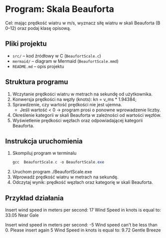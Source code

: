 # Program: Skala Beauforta

Cel: mając prędkość wiatru w m/s, wyznacz siłę wiatru w skali Beauforta (B 0–12) oraz 
podaj klasę opisową. 

## Pliki projektu
- `src/` – kod źródłowy w C (`BeaufortScale.c`)
- `mermaid/` – diagram w Mermaid (`BeaufortScale.mmd`)  
- `README.md` – opis projektu

## Struktura programu
1. Wczytanie prędkości wiatru w metrach na sekundę od użytkownika.  
2. Konwersja prędkości na węzły (knots): 
   kn = v_ms * 1.94384;
3. Sprawdzenie, czy wartość prędkości nie jest ujemna.  
   - Jeśli wartość < 0 → program prosi o ponowne wprowadzenie liczby.  
4. Określenie kategorii w skali Beauforta w zależności od wartości węzłów.  
5. Wyświetlenie prędkości węzłach oraz odpowiadającej kategorii Beauforta.

## Instrukcja uruchomienia
1. Skompiluj program w terminalu
   ```powershell
   gcc  BeaufortScale.c -o BeaufortScale.exe
2. Uruchom program
   ./BeaufortScale.exe
3. Wprowadź prędkość wiatru w metrach na sekundę.
4. Odczytaj wynik: prędkość węzłach oraz kategorię w skali Beauforta.

## Przykład działania
Insert wind speed in meters per second:
17
Wind Speed in knots is equal to: 33.05
Near Gale

Insert wind speed in meters per second:
-5
Wind speed can't be less than 0. Please insert again 
5
Wind Speed in knots is equal to: 9.72 
Gentle Breeze